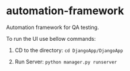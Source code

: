 # automation-framework
Automation framework for QA testing.

To run the UI use bellow commands:

1. CD to the directory:
```cd DjangoApp/DjangoApp```

2. Run Server:
```python manager.py runserver```
